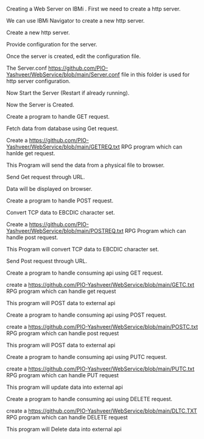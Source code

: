Creating a Web Server on IBMi
.
First we need to create a http server.

We can use IBMi Navigator to create a new http server.

Create a new http server.

Provide configuration for the server.

Once the server is created, edit the configuration file.

The Server.conf https://github.com/PIO-Yashveer/WebService/blob/main/Server.conf file in this folder is used for http server configuration.

Now Start the Server (Restart if already running).

Now the Server is Created. 

Create a program to handle GET request.

Fetch data from database using Get request.

Create a https://github.com/PIO-Yashveer/WebService/blob/main/GETREQ.txt RPG program which can hanlde get request.

This Program will send the data from a physical file to browser.

Send Get request through URL.

Data will be displayed on browser.

Create a program to handle POST request.

Convert TCP data to EBCDIC character set.

Create a https://github.com/PIO-Yashveer/WebService/blob/main/POSTREQ.txt RPG Program which can handle post request.

This Program will convert TCP data to EBCDIC character set.

Send Post request through URL.

Create a program to handle consuming api using GET request.

create a https://github.com/PIO-Yashveer/WebService/blob/main/GETC.txt RPG program which can handle get request

This program will POST data to external api

Create a program to handle consuming api using POST request.

create a https://github.com/PIO-Yashveer/WebService/blob/main/POSTC.txt RPG program which can handle post request

This program will POST data to external api

Create a program to handle consuming api using PUTC request.

create a https://github.com/PIO-Yashveer/WebService/blob/main/PUTC.txt RPG program which can handle PUT request

This program will update data into external api

Create a program to handle consuming api using DELETE request.

create a https://github.com/PIO-Yashveer/WebService/blob/main/DLTC.TXT RPG program which can handle DELETE request

This program will Delete data into external api
